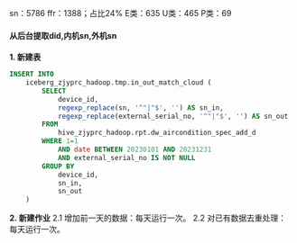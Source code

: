 sn：5786
    ffr：1388；占比24%
        E类：635
        U类：465
        P类：69

#### 从后台提取did,内机sn,外机sn

**1. 新建表**

```SQL
INSERT INTO
    iceberg_zjyprc_hadoop.tmp.in_out_match_cloud (
        SELECT
            device_id,
            regexp_replace(sn, '^"|"$', '') AS sn_in,
            regexp_replace(external_serial_no, '^"|"$', '') AS sn_out
        FROM
            hive_zjyprc_hadoop.rpt.dw_aircondition_spec_add_d
        WHERE 1=1
            AND date BETWEEN 20230101 AND 20231231
            AND external_serial_no IS NOT NULL
        GROUP BY
            device_id,
            sn_in,
            sn_out
    )
```

**2. 新建作业**
2.1 增加前一天的数据：每天运行一次。
2.2 对已有数据去重处理：每天运行一次。
